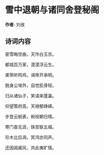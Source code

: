# 雪中退朝与诸同舍登秘阁

**作者**: 刘攽

## 诗词内容

密雪晦空曲，天作白玉京。

都城百万家，漠漠浮云生。

束带听鸣鸡，谒帝开承明。

脱身尘埃外，自觉肌骨轻。

归从诸仙子，笑语来蓬瀛。

仰望策府高，天禄郁峥嵘。

步登云蜺表，俯视朝日晴。

寒门杳无涯，珠宫联五城。

珍木比后凋，冥鸿亦同声。

还因阊阖风，共此夷旷情。

